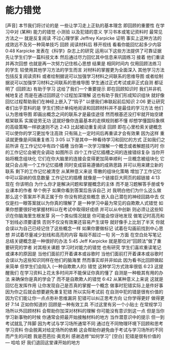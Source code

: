 # 能力错觉

[声音] 本节我们将讨论的是 一些让学习走上正轨的基本理念 即回顾的重要性 在学习中对 (某种) 能力的错觉 小测验 以及犯错的意义 学习书本或笔记资料时 最常见方法之一 就是反复阅读 不过心理学家 Jeffrey Karpicke 证明 事实上这种方法的成效远不及另一种简单技巧 回顾 阅读材料后 移开视线 看看你能回忆起多少内容
0:48
Karpicke 发表在《科学》杂志上的研究 运用以下这些方法提供了可靠证据 先让学生们学一篇科技文本 然后通过尽力回忆其中信息来巩固练习 接着 他们重读并再次回想 也就是再一次努力记住核心思想 结果是 相同时间内 仅用回顾法练习的学生 较使用其他学习方法的学生而言 对材料的掌握更为全面深入 其他学习方法包括反复阅读资料 或者绘制据说可以加强学习材料之间联系的思维导图 或者绘制据说可以加强学习材料之间联系的思维导图 学生通过正式考试或非正式自测 都证明了 (回顾法) 有助于学习 这给了我们一个重要提示 即在回顾知识时 我们并非机械地复述 而是在通过回顾这个过程加深理解 这也有助于我们形成知识组块 就好像回忆过程帮助我们在神经上嵌入了“钩子” 以便我们串联起前后知识
2:06
更让研究者们出乎意料的是 学生们预计单纯地阅读和回顾材料并不是最佳的学习方法 他们认为思维导图 即画出概念之间的联系才是最佳途径 然而根基还没打牢就开始空建框架联系 实属徒劳无功 这就好像你连最基本的走棋规则都不懂 却想学懂国际象棋的高级策略一样欲速则不达
2:43
比起被动重复阅读 回顾 即在心里检索关键概念可以使你的学习更加专注高效 只有隔上一定时间后再重读才会有效果 因为这样 重读就更像是间隔重复练习
3:05
以下是其中一种看待学习和回忆的方式 正如我们之前所讲 在工作记忆中有四个插槽 当你第一次学习理解一个概念或者解题技巧时 你的工作记忆会被完全调动 如图所示 四个工作记忆插槽之间的连接错综复杂 当你开始将概念组块化 它们在你大脑里的连接会变得更加简单顺利 一旦概念被组块化 它就只会占用一个工作记忆插槽 同时变成容易遵循的成熟思路 并可以用来建立新的联系 剩下的工作记忆被清空 从某种意义来说 零散的组块化策略 增加了工作记忆中可以容纳的信息数量 工作记忆的插槽 就像是一个链接巨大网页的超链接
4:13
现在 你该明白 为什么你才是解决问题和掌握概念的主体 而不是习题解答手册或专业课本的作者 举个例子 如果你看到答案后告诉自己 对 我明白他们为什么这么做 那么这个答案并不真正属于你 你没有把这些概念 嵌入自己潜在的神经回路中去 仅仅是扫一眼答案就以为你真的理解了 是一种学习中最为常见的自欺欺人式错觉 如果你想要很好地掌握材料以在考试中取得好成绩 并可以从中创新 则必须让这些知识在你脑海里生根发芽 另一个类似情况就是 你可能会惊讶地发现 做笔记时高亮和下划线必须要谨慎 否则不仅没有效果还容易产生误导 就好像手上比划了半天 你就会误以为自己已经记住了这些概念一样 如果你要做标记 试着在勾画前找到中心思想 并试着尽量减少划线和高亮的内容 每段不超过一句 另一方面 在空白处写笔记总结关键概念是一种很好的办法
5:45
Jeff Karpicke 就是那位对“回顾法”做了重要研究的学者 对其相关课题 学习时对能力的错觉 也有研究 学生们喜欢重读笔记或课本的原因是 当他们面前打开着课本或谷歌时 当他们面前打开着课本或谷歌时 会误以为这些知识同样在他们的脑海里 然而事实却并非如此 因为看书比回顾做起来简单 但学生们会陷入 (一种自欺欺人的) 错觉 这种学习方式效率很低
6:23
这提醒我们 在学习资料上花太多时间并不能保证你真的懂了 自测是一种极其有用的办法 来确保你是真的学会了 而不是自欺欺人的错觉
6:42
从某种意义上来说 这就是回忆在发挥作用 让你发现自己是否真的掌握一个概念 做事时犯错实际上是件好事 因为你之后就会想要避免重复犯错 所以实际考试前 在自测中犯的错是很有价值的 因为它们能让你一点点弥补思维漏洞 犯错可以纠正思考方向 让你学得更好 做得更好
7:14
正如你知道的 回顾是一种有效工具 不过这里有另一个小贴士 在常规学习场所以外回顾材料 会帮助你加深对材料的理解 你可能没有意识到这一点 但是当你学习新事物的时候 你通常会把最开始接触材料的地方 当作潜意识中的提示 但一到考试就乱了阵脚 因为考试与学习场所通常不同 通过在不同物理环境下回顾和思考学习资料 你会脱离对给定场所的依赖 这会帮助你避免由于考试与学习场所的不同 而产生的问题 我是芭芭拉·奥克利 感谢选修“如何学习” [空白] 犯错是很有价值的 — 哈哈 好 我们退回这堂课开始的地方
